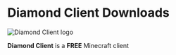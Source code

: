 # Diamond Client Downloads

![Diamond Client logo]()

**Diamond Client** is a **FREE** Minecraft client
